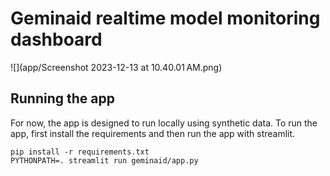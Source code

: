 # Geminaid realtime model monitoring dashboard

![](app/Screenshot 2023-12-13 at 10.40.01 AM.png)

## Running the app

For now, the app is designed to run locally using synthetic data.
To run the app, first install the requirements and then run the app with
streamlit.

```shell
pip install -r requirements.txt
PYTHONPATH=. streamlit run geminaid/app.py
```
